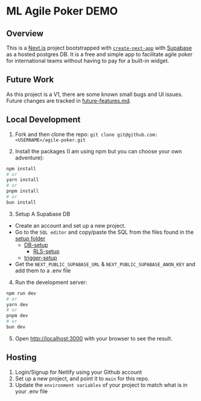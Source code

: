 # ML Agile Poker DEMO

## Overview

This is a [Next.js](https://nextjs.org) project bootstrapped with [`create-next-app`](https://nextjs.org/docs/app/api-reference/cli/create-next-app) with [Supabase](https://supbase.com) as a hosted postgres DB. It is a free and simple app to facilitate agile poker for international teams without having to pay for a built-in widget. 

## Future Work
As this project is a V1, there are some known small bugs and UI issues. Future changes are tracked in [future-features.md](/future-features.md).

## Local Development

1. Fork and then clone the repo: `git clone git@github.com:<USERNAME>/agile-poker.git`

2. Install the packages (I am using npm but you can choose your own adventure): 

```bash
npm install
# or
yarn install
# or
pnpm install
# or
bun install
```

3. Setup A Supabase DB 
- Create an account and set up a new project. 
- Go to the `SQL editor` and copy/paste the SQL from the files found in the [setup folder](/setup/)
    - [DB-setup](/setup/RLS-setup.sql)
		- [RLS-setup](/setup/RLS-setup.sql)
    - [trigger-setup](/setup/trigger-setup.sql)
- Get the `NEXT_PUBLIC_SUPABASE_URL` & `NEXT_PUBLIC_SUPABASE_ANON_KEY` and add them to a .env file

4. Run the development server:

```bash
npm run dev
# or
yarn dev
# or
pnpm dev
# or
bun dev
```

5. Open [http://localhost:3000](http://localhost:3000) with your browser to see the result.

## Hosting
1. Login/Signup for Netlify using your Github account 
2. Set up a new project, and point it to `main` for this repo. 
3. Update the `environment variables` of your project to match what is in your .env file